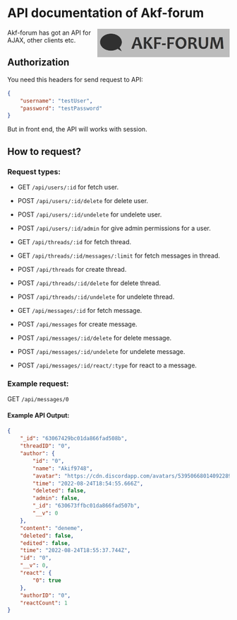 # API documentation of Akf-forum
<img src="https://raw.githubusercontent.com/Akif9748/akf-forum/main/public/images/logo.jpg" align="right" width="300px" />

Akf-forum has got an API for AJAX, other clients etc. 

## Authorization
You need this headers for send request to API:
```json
{
    "username": "testUser", 
    "password": "testPassword"
}
```
But in front end, the API will works with session.

## How to request?

### Request types:
- GET `/api/users/:id` for fetch user.
- POST `/api/users/:id/delete` for delete user.
- POST `/api/users/:id/undelete` for undelete user.
- POST `/api/users/:id/admin` for give admin permissions for a user.

- GET `/api/threads/:id` for fetch thread.
- GET `/api/threads/:id/messages/:limit` for fetch messages in thread.
- POST `/api/threads` for create thread.
- POST `/api/threads/:id/delete` for delete thread.
- POST `/api/threads/:id/undelete` for undelete thread.

- GET `/api/messages/:id` for fetch message.
- POST `/api/messages` for create message.
- POST `/api/messages/:id/delete` for delete message.
- POST `/api/messages/:id/undelete` for undelete message.
- POST `/api/messages/:id/react/:type` for react to a message.

### Example request:
GET ```/api/messages/0```

#### Example API Output:
```json
{
    "_id": "63067429bc01da866fad508b",
    "threadID": "0",
    "author": {
        "id": "0",
        "name": "Akif9748",
        "avatar": "https://cdn.discordapp.com/avatars/539506680140922890/abd74d10aac094fc8a5ad5c86f29fdb9.png?size=1024",
        "time": "2022-08-24T18:54:55.666Z",
        "deleted": false,
        "admin": false,
        "_id": "630673ffbc01da866fad507b",
        "__v": 0
    },
    "content": "deneme",
    "deleted": false,
    "edited": false,
    "time": "2022-08-24T18:55:37.744Z",
    "id": "0",
    "__v": 0,
    "react": {
        "0": true
    },
    "authorID": "0",
    "reactCount": 1
}
```